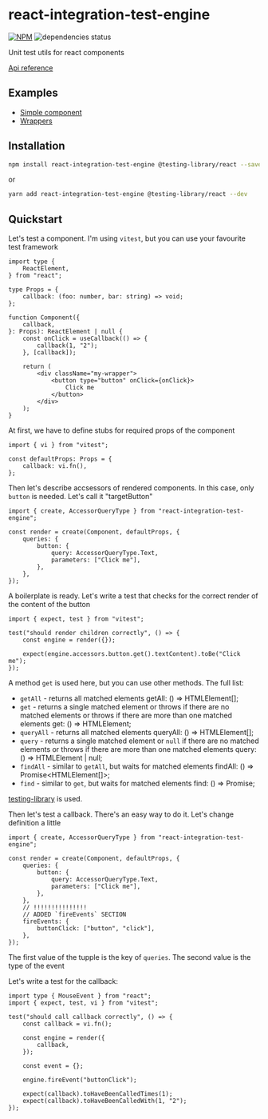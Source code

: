 # react-integration-test-engine

[![NPM](https://img.shields.io/npm/v/react-integration-test-engine.svg)](https://www.npmjs.com/package/react-integration-test-engine)
![dependencies status](https://img.shields.io/librariesio/release/npm/react-integration-test-engine)

Unit test utils for react components

[Api reference](https://vtaits.github.io/react-integration-test-engine/)

## Examples

- [Simple component](https://github.com/vtaits/react-integration-test-engine/blob/main/packages/react-integration-test-engine/src/tests/render.test.tsx)
- [Wrappers](https://github.com/vtaits/react-integration-test-engine/blob/main/packages/react-integration-test-engine/src/tests/wrappers.test.tsx)

## Installation

```sh
npm install react-integration-test-engine @testing-library/react --save-dev
```

or

```sh
yarn add react-integration-test-engine @testing-library/react --dev
```

## Quickstart

Let's test a component. I'm using `vitest`, but you can use your favourite test framework

```tsx
import type {
	ReactElement,
} from "react";

type Props = {
	callback: (foo: number, bar: string) => void;
};

function Component({
	callback,
}: Props): ReactElement | null {
	const onClick = useCallback(() => {
		callback(1, "2");
	}, [callback]);

	return (
		<div className="my-wrapper">
			<button type="button" onClick={onClick}>
				Click me
			</button>
		</div>
	);
}
```

At first, we have to define stubs for required props of the component

```tsx
import { vi } from "vitest";

const defaultProps: Props = {
	callback: vi.fn(),
};
```

Then let's describe accsessors of rendered components. In this case, only `button` is needed. Let's call it "targetButton"

```tsx
import { create, AccessorQueryType } from "react-integration-test-engine";

const render = create(Component, defaultProps, {
	queries: {
		button: {
			query: AccessorQueryType.Text,
			parameters: ["Click me"],
		},
	},
});
```

A boilerplate is ready. Let's write a test that checks for the correct render of the content of the button

```tsx
import { expect, test } from "vitest";

test("should render children correctly", () => {
	const engine = render({});

	expect(engine.accessors.button.get().textContent).toBe("Click me");
});
```

A method `get` is used here, but you can use other methods. The full list:

- `getAll` - returns all matched elements
	getAll: () => HTMLElement[];
- `get` - returns a single matched element or throws if there are no matched elements or throws if there are more than one matched elements
	get: () => HTMLElement;
- `queryAll` - returns all matched elements
	queryAll: () => HTMLElement[];
- `query` - returns a single matched element or `null` if there are no matched elements or throws if there are more than one matched elements
	query: () => HTMLElement | null;
- `findAll` - similar to `getAll`, but waits for matched elements
	findAll: () => Promise<HTMLElement[]>;
- `find` - similar to `get`, but waits for matched elements
	find: () => Promise<HTMLElement>;

[testing-library](https://testing-library.com/docs/queries/about/#types-of-queries) is used.

Then let's test a callback. There's an easy way to do it. Let's change definition a little

```tsx
import { create, AccessorQueryType } from "react-integration-test-engine";

const render = create(Component, defaultProps, {
	queries: {
		button: {
			query: AccessorQueryType.Text,
			parameters: ["Click me"],
		},
	},
	// !!!!!!!!!!!!!!!
	// ADDED `fireEvents` SECTION
	fireEvents: {
		buttonClick: ["button", "click"],
	},
});
```

The first value of the tupple is the key of `queries`. The second value is the type of the event

Let's write a test for the callback:

```tsx
import type { MouseEvent } from "react";
import { expect, test, vi } from "vitest";

test("should call callback correctly", () => {
	const callback = vi.fn();

	const engine = render({
		callback,
	});

	const event = {};

	engine.fireEvent("buttonClick");

	expect(callback).toHaveBeenCalledTimes(1);
	expect(callback).toHaveBeenCalledWith(1, "2");
});
```
